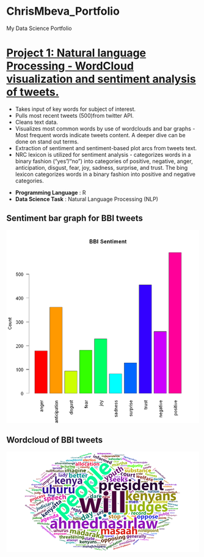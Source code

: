 # ChrisMbeva_Portfolio
My Data Science Portfolio

# [Project 1: Natural language Processing - WordCloud visualization and sentiment analysis of tweets.](https://github.com/chrisliti/NLP-Twitter-Analysis/blob/master/NLP%20(Twitter%20Analysis)%20May%202021.ipynb)

* Takes input of key words for subject of interest.
* Pulls most recent tweets (500)from twitter API.
* Cleans text data.
* Visualizes most common words by use of wordclouds and bar graphs - Most frequent words indicate tweets content. A deeper dive can be done on stand out terms.
* Extraction of sentiment and sentiment-based plot arcs from tweets text.
* NRC lexicon is utilized for sentiment analysis - categorizes words in a binary fashion (“yes”/“no”) into categories of positive, negative, anger, anticipation, disgust, fear, joy, sadness, surprise, and trust. The bing lexicon categorizes words in a binary fashion into positive and negative categories.

- **Programming Language** : R
- **Data Science Task** : Natural Language Processing (NLP)

## Sentiment bar graph for BBI tweets
![](https://github.com/chrisliti/ChrisMbeva_Portfolio/blob/main/images2/bbi%20sentiment%20bar%20graph.png)

## Wordcloud of BBI tweets
![](https://github.com/chrisliti/ChrisMbeva_Portfolio/blob/main/images2/bbi%20word%20cloud%202.png)


